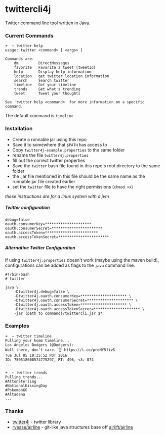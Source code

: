 # twittercli4j
Twitter command line tool written in Java.

### Current Commands
```
➜  ~ twitter help
usage: twitter <command> [ <args> ]

Commands are:
    dm         DirectMessages
    favorite   Favorite a tweet (tweetId)
    help       Display help information
    location   get twitter location information
    search     Search twitter
    timeline   Get your timeline
    trends     Get what's trending
    tweet      Tweet your thoughts

See 'twitter help <command>' for more information on a specific command.
```

The default command is `timeline`

### Installation

- Create a runnable jar using this repo
- Save it to somewhere that `$PATH` has access to
- Copy `twitter4j-example.properties` to the same folder
 - rename the file `twitter4j.properties` 
 - fill out the correct twitter properties
- Save the `twitter` bash file found in this repo's root directory to the same folder
 - the .jar file mentioned in this file should be the same name as the runnable jar file created earlier
 - set the `twitter` file to have the right permissions (`chmod +x`)

*these instructions are for a linux system with a jvm*

##### Twitter configuration
```
debug=false
oauth.consumerKey=*********************
oauth.consumerSecret=***********************
oauth.accessToken=************************
oauth.accessTokenSecret=***********************
```

##### Alternative Twitter Configuration
If using `twitter4j.properties` doesn't work (maybe using the maven build), configurations can be added as flags to the `java` command line.

```
#!/bin/bash
# twitter

java \
	-Dtwitter4j.debug=false \
	-Dtwitter4j.oauth.consumerKey=********************* \
	-Dtwitter4j.oauth.consumerSecret=********************* \
	-Dtwitter4j.oauth.accessToken=********************* \
	-Dtwitter4j.oauth.accessTokenSecret=********************* \
    -jar (path to command)/twittercli.jar $*

```


### Examples

```
➜  ~ twitter timeline
Pulling your home timeline...
Los Angeles Dodgers (@Dodgers): 
Wall there, don't care. 👌 https://t.co/preNY5fivS
Tue Jul 05 19:35:52 PDT 2016
ID: 750518600574775297, RT: 496, <3: 874
...

➜  ~ twitter trends
Pulling trends...
#AltonSterling
#NationalKissingDay
#PokemonGO
#Altadena
...

```


### Thanks
- [twitter4j](https://github.com/yusuke/twitter4j) - twitter library
- [rvesse/airline](https://github.com/rvesse/airline) - git-like java structures base off [airlift/airline](https://github.com/airlift/airline)